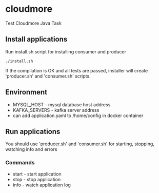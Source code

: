 # cloudmore
Test Cloudmore Java Task

## Install applications

Run install.sh script for installing consumer and producer
```
./install.sh
```
If the compilation is OK and all tests are passed, installer will create 'producer.sh' and 'consumer.sh' scripts.

## Environment
- MYSQL_HOST - mysql database host address
- KAFKA_SERVERS - kafka server address
- can add application.yaml to /home/config in docker container

## Run applications
You should use 'producer.sh' and 'consumer.sh' for starting, stopping, watching info and errors
### Commands
- start - start application
- stop - stop application
- info - watch application log